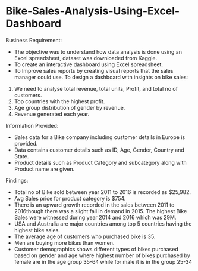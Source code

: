 # Bike-Sales-Analysis-Using-Excel-Dashboard

Business Requirement:
* The objective was to understand how data analysis is done using an Excel spreadsheet, dataset was downloaded from Kaggle.
* To create an interactive dashboard using Excel spreadsheet.
* To Improve sales reports by creating visual reports that the sales manager could use.
To design a dashboard with insights on bike sales:
1) We need to analyse total revenue, total units, Profit, and total no of customers. 
2) Top countries with the highest profit.
3) Age group distribution of gender by revenue.
4) Revenue generated each year.

Information Provided:
* Sales data for a Bike company  including customer details in Europe is provided.
* Data contains customer details such as ID, Age, Gender, Country and State.
* Product details such as Product Category and subcategory along with Product name are given.


Findings:
* Total no of Bike sold between year 2011 to 2016 is recorded as $25,982.
* Avg Sales price for product category is $754.
* There is an upward growth recorded in the sales between 2011 to 2016though there was a slight fall in demand in 2015.
  The highest Bike Sales were witnessed during year 2014 and 2016 which was 29M.
* USA and Australia are major countries among top 5 countries having the highest bike sales.
* The average age of customers who purchased bike is 35.
* Men are buying more bikes than women.
* Customer demographics shows different types of bikes purchased based on gender and age where highest number of bikes purchased by female
  are in the age group 35-64 while for male it is in the group 25-34


